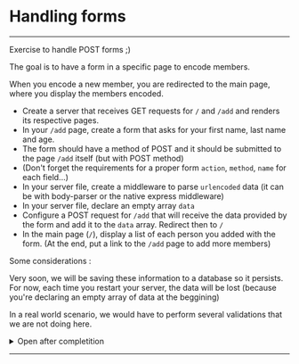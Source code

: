 # Handling forms

---

Exercise to handle POST forms ;)

The goal is to have a form in a specific page to encode members.

When you encode a new member, you are redirected to the main page, where you display the members encoded.

- Create a server that receives GET requests for `/` and `/add` and renders its respective pages.
- In your `/add` page, create a form that asks for your first name, last name and age.
- The form should have a method of POST and it should be submitted to the page `/add` itself (but with POST method)
- (Don't forget the requirements for a proper form `action`, `method`, `name` for each field...)
- In your server file, create a middleware to parse `urlencoded` data (it can be with body-parser or the native express middleware)
- In your server file, declare an empty array `data`
- Configure a POST request for `/add` that will receive the data provided by the form and add it to the `data` array. Redirect then to `/`
- In the main page (`/`), display a list of each person you added with the form. (At the end, put a link to the `/add` page to add more members)

Some considerations :

Very soon, we will be saving these information to a database so it persists. For now, each time you restart your server, the data will be lost (because you're declaring an empty array of data at the beggining)

In a real world scenario, we would have to perform several validations that we are not doing here.

<details>
<summary>Open after completition</summary>
<br>

In your `add.ejs` :

```html
<form action="" method="POST">
  <input type="text" placeholder="First Name" name="firstName" />
  <input type="text" placeholder="Last Name" name="lastName" />
  <button>Submit</button>
</form>
```

(When you don't specify a path to `action`, it submits to the page itself. Which is what we want here)

In `app.js` :

```js
const express = require("express");
const app = express();

app.use(express.urlencoded({ extended: true }));

app.set("view engine", "ejs");

const data = [];

app.get("/", (req, res) => {
  res.render("index", { data });
});

app.get("/form", (req, res) => {
  res.render("form");
});

app.post("/form", (req, res) => {
  data.push(req.body);
  res.redirect("/");
});

app.listen(3000, () => {
  console.log("listening to port 3000");
});
```

And in the `index` page :

```html
<p>Here is the list of members :</p>
<hr />
<% data.forEach((member)=>{ %>
<h3><%= member.firstName + ' ' + member.lastName %></h3>
<hr />
<% }) %>
<a href="/form">Add member</a>
```

</details>

---
